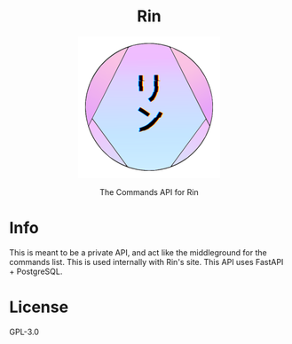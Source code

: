 <div align=center>

# Rin

![Rin](https://raw.githubusercontent.com/No767/Rin/dev/assets/rin-logo.png)

The Commands API for Rin

<div align=left>

# Info 
This is meant to be a private API, and act like the middleground for the commands list. This is used internally with Rin's site. This API uses FastAPI + PostgreSQL.

# License

GPL-3.0